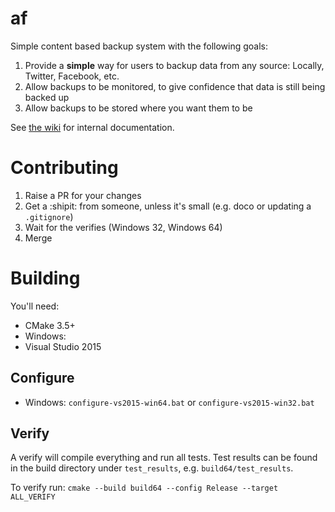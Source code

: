 # af

Simple content based backup system with the following goals:

 1. Provide a **simple** way for users to backup data from any source: Locally, Twitter, Facebook, etc.
 2. Allow backups to be monitored, to give confidence that data is still being backed up
 3. Allow backups to be stored where you want them to be

See [the wiki](https://github.com/zsims/af/wiki) for internal documentation.

# Contributing
 1. Raise a PR for your changes
 2. Get a :shipit: from someone, unless it's small (e.g. doco or updating a `.gitignore`)
 3. Wait for the verifies (Windows 32, Windows 64)
 4. Merge

# Building

You'll need:
 * CMake 3.5+
 * Windows:
  * Visual Studio 2015


## Configure
 * Windows: `configure-vs2015-win64.bat` or `configure-vs2015-win32.bat`

## Verify
A verify will compile everything and run all tests. Test results can be found in the build directory
under `test_results`, e.g. `build64/test_results`.

To verify run: `cmake --build build64 --config Release --target ALL_VERIFY`
